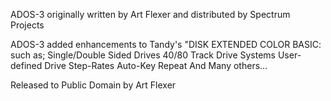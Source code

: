 ADOS-3 originally written by Art Flexer and distributed by Spectrum Projects

ADOS-3 added enhancements to Tandy's "DISK EXTENDED COLOR BASIC: such as;
Single/Double Sided Drives
40/80 Track Drive Systems
User-defined Drive Step-Rates
Auto-Key Repeat
And Many others...

Released to Public Domain by Art Flexer
